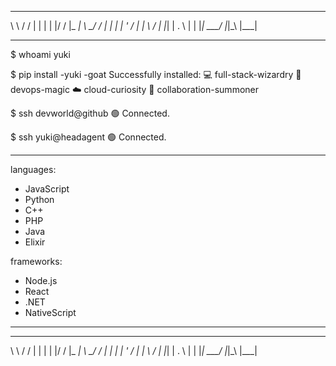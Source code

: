 
__     __  _   _ _  __   ___ 
\ \   / / | | | | |/ /  |_ _|
 \ \_/ /  | | | | ' /    | | 
  \   /   | |_| | . \    | | 
   |_|     \___/ |_|\_\ |___|
                             
-----------------------------------------

<span class="green">$ whoami</span>
yuki

$ pip install -yuki -goat
Successfully installed:
  💻 full-stack-wizardry
  🔧 devops-magic
  ☁️ cloud-curiosity
  🤝 collaboration-summoner

$ ssh devworld@github
🟢 Connected.

$ ssh yuki@headagent
🟢 Connected.

-----------------------------------------

languages:
  - JavaScript
  - Python
  - C++
  - PHP
  - Java
  - Elixir

frameworks:
  - Node.js
  - React
  - .NET
  - NativeScript

-----------------------------------------

__     __  _   _ _  __   ___ 
\ \   / / | | | | |/ /  |_ _|
 \ \_/ /  | | | | ' /    | | 
  \   /   | |_| | . \    | | 
   |_|     \___/ |_|\_\ |___|
